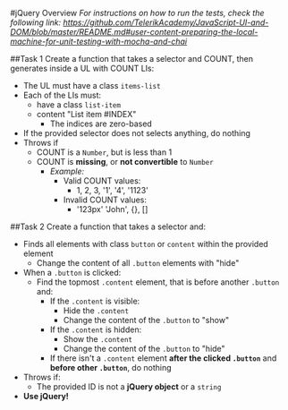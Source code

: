 #jQuery Overview
_For instructions on how to run the tests, check the following link: 
https://github.com/TelerikAcademy/JavaScript-UI-and-DOM/blob/master/README.md#user-content-preparing-the-local-machine-for-unit-testing-with-mocha-and-chai_

##Task 1
Create a function that takes a selector and COUNT, then generates inside a UL with COUNT LIs:   
  * The UL must have a class `items-list`
  * Each of the LIs must:
    * have a class `list-item`
    * content "List item #INDEX"
      * The indices are zero-based
  * If the provided selector does not selects anything, do nothing
  * Throws if
    * COUNT is a `Number`, but is less than 1
    * COUNT is **missing**, or **not convertible** to `Number`
      * _Example:_
        * Valid COUNT values:
          * 1, 2, 3, '1', '4', '1123'
        * Invalid COUNT values:
          * '123px' 'John', {}, [] 

##Task 2
Create a function that takes a selector and:
* Finds all elements with class `button` or `content` within the provided element
  * Change the content of all `.button` elements with "hide"
* When a `.button` is clicked:
  * Find the topmost `.content` element, that is before another `.button` and:
    * If the `.content` is visible:
      * Hide the `.content`
      * Change the content of the `.button` to "show"       
    * If the `.content` is hidden:
      * Show the `.content`
      * Change the content of the `.button` to "hide"
    * If there isn't a `.content` element **after the clicked `.button`** and **before other `.button`**, do nothing
* Throws if:
  * The provided ID is not a **jQuery object** or a `string`
* **Use jQuery!** 
